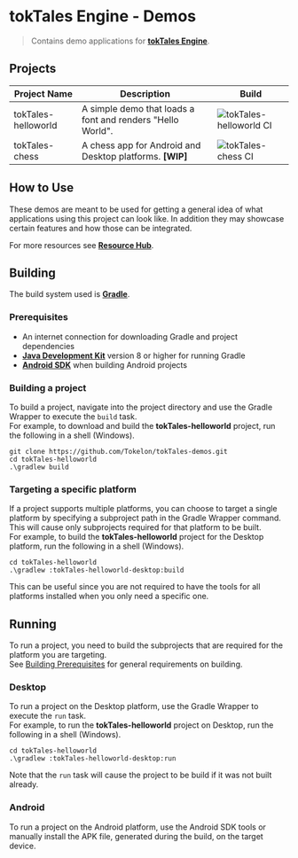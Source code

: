 # tokTales Engine - Demos

> Contains demo applications for **[tokTales Engine](https://github.com/Tokelon/tokTales)**.

## Projects

| Project Name | Description | Build |
| ------------ | ----------- | ----- |
| tokTales-helloworld | A simple demo that loads a font and renders "Hello World". | ![tokTales-helloworld CI](https://github.com/Tokelon/tokTales-demos/workflows/tokTales-helloworld%20CI/badge.svg) |
| tokTales-chess | A chess app for Android and Desktop platforms. **[WIP]** | ![tokTales-chess CI](https://github.com/Tokelon/tokTales-demos/workflows/tokTales-chess%20CI/badge.svg) |

## How to Use

These demos are meant to be used for getting a general idea of what applications using this project can look like. In addition they may showcase certain features and how those can be integrated.

For more resources see **[Resource Hub](https://github.com/Tokelon/tokTales/wiki/Resources)**.

## Building

The build system used is **[Gradle](https://docs.gradle.org/current/userguide/userguide.html)**.

### Prerequisites

- An internet connection for downloading Gradle and project dependencies
- **[Java Development Kit](https://jdk.java.net/)** version 8 or higher for running Gradle
- **[Android SDK](https://developer.android.com/studio)** when building Android projects

### Building a project

To build a project, navigate into the project directory and use the Gradle Wrapper to execute the `build` task.  
For example, to download and build the **tokTales-helloworld** project, run the following in a shell (Windows).

    git clone https://github.com/Tokelon/tokTales-demos.git
    cd tokTales-helloworld
    .\gradlew build

### Targeting a specific platform

If a project supports multiple platforms, you can choose to target a single platform by specifying a subproject path in the Gradle Wrapper command. This will cause only subprojects required for that platform to be built.  
For example, to build the **tokTales-helloworld** project for the Desktop platform, run the following in a shell (Windows).

    cd tokTales-helloworld
    .\gradlew :tokTales-helloworld-desktop:build

This can be useful since you are not required to have the tools for all platforms installed when you only need a specific one.

## Running

To run a project, you need to build the subprojects that are required for the platform you are targeting.  
See [Building Prerequisites](#prerequisites) for general requirements on building.

### Desktop

To run a project on the Desktop platform, use the Gradle Wrapper to execute the `run` task.  
For example, to run the **tokTales-helloworld** project on Desktop, run the following in a shell (Windows).

    cd tokTales-helloworld
    .\gradlew :tokTales-helloworld-desktop:run

Note that the `run` task will cause the project to be build if it was not built already.

### Android

To run a project on the Android platform, use the Android SDK tools or manually install the APK file, generated during the build, on the target device.
